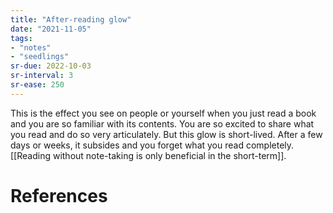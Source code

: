 ```yaml
---
title: "After-reading glow"
date: "2021-11-05"
tags:
- "notes"
- "seedlings"
sr-due: 2022-10-03
sr-interval: 3
sr-ease: 250
---
```


This is the effect you see on people or yourself when you just read a book and you are so familiar with its contents. You are so excited to share what you read and do so very articulately. But this glow is short-lived. After a few days or weeks, it subsides and you forget what you read completely. [[Reading without note-taking is only beneficial in the short-term]].

# References